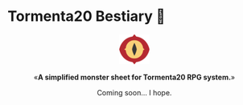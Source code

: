 # Tormenta20 Bestiary 🦄

<p align="center"><img src="src/assets/icon.png" alt="T20 Bestiary Logo" width="60"></p>
<p align="center">&laquo;<b>A simplified monster sheet for Tormenta20 RPG system.</b>&raquo;</p>
<p align="center">Coming soon... I hope.</p>